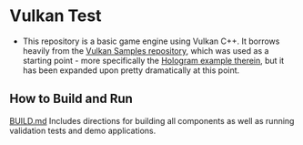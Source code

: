 # Vulkan Test
  - This repository is a basic game engine using Vulkan C++. It borrows heavily from
    the [Vulkan Samples repository](https://github.com/LunarG/VulkanSamples),
    which was used as a starting point - more specifically the
    [Hologram example therein](https://github.com/LunarG/VulkanSamples/tree/master/Sample-Programs/Hologram),
    but it has been expanded upon pretty dramatically at this point.
  <!-- - Run the following script to obtain a short description of all or a 
    specific sample:
    `$ API-Samples/get-short-descripts.sh`
  - Run the following script to obtain a more detailed description of all
    samples with a long description set:
    `$ API-Samples/get-descripts.sh` -->

<!-- ## CI Build Status
| Platform | Build Status |
|:--------:|:------------:|
| Linux/Android | [![Build Status](https://travis-ci.org/LunarG/VulkanSamples.svg?branch=master)](https://travis-ci.org/LunarG/VulkanSamples) |
| Windows | [![Build status](https://ci.appveyor.com/api/projects/status/c5l2y9nk7wve9xvu/branch/master?svg=true)](https://ci.appveyor.com/project/karl-lunarg/vulkansamples/branch/master) |

## Structure

Vulkan Samples
 - The Vulkan Samples repo is a set of source and data files in a specific
    directory hierarchy:
      - API-Samples - Samples that demonstrate the use of various aspects of the
        Vulkan API
      - Vulkan Tutorial - Steps you through the process of creating a simple Vulkan application, learning the basics along the way. This [Vulkan Tutorial link](https://vulkan.lunarg.com/doc/sdk/latest/windows/tutorial/html/index.html) allows you to view the Vulkan Tutorial on LunarXchange as well. 
      - Sample-Programs - Samples that are more functional and go deeper than simple API use.
      - Layer-Samples - Samples that are implemented as layers.  The Overlay layer sample is deprecated and does not build.
	  
## Sample progression
  - In general, the samples are not interrelated, but there is a progression
      among some of the samples that lead to drawing a cube.  Start with the
      instance sample, then enumerate-adv, device, initcommandbuffer, initswapchain, initdepthbuffer,
      inituniformbuffer, descriptor_pipeline_layouts, initrenderpass, initshaders,
      initframebuffers, vertexbuffer, allocdescriptorsets, initpipeline, and they
      culminate in the drawcube sample.  Each sample uses utility routines from
      the code from previous samples to get to the point to show something new.
      The drawtexturedcube sample takes all of the drawcube code and adds texturing.

## Contributing
  Refer to the README.contrib file for specific info regarding contributing to
  the Vulkan samples creation effort.

## Contact Information
* [Tony Barbour](mailto:tony@lunarg.com)
* [Mark Lobodzinski](mailto:mark@lunarg.com)

## Information for Developing or Contributing:

Please see the [CONTRIBUTING.md](CONTRIBUTING.md) file in this repository for more details. -->

## How to Build and Run

[BUILD.md](BUILD.md)
Includes directions for building all components as well as running validation tests and demo applications.

<!-- ## License
This work is released as open source under a Apache-style license.  See LICENSE.txt for full license.

See COPYRIGHT.txt for a full list of licenses used in this repository.

## Acknowledgements
While this project has been developed primarily by LunarG, Inc., there are many other
companies and individuals making this possible: Valve Corporation, funding
project development; Google providing significant contributions to the samples. -->
